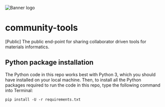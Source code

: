 ![Banner logo](../templates/fig/citrine_banner_2.png "Banner logo")

# community-tools
[Public] The public end-point for sharing collaborator driven tools for materials informatics.

## Python package installation
The Python code in this repo works best with Python 3, which you should have installed on your local machine. Then, to install all the Python packages required to run the code in this repo, type the following command into Terminal:
```
pip install -U -r requirements.txt
```
